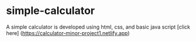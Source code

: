 # simple-calculator
A simple calculator is developed using html, css, and basic java script [click here] (https://calculator-minor-project1.netlify.app)

